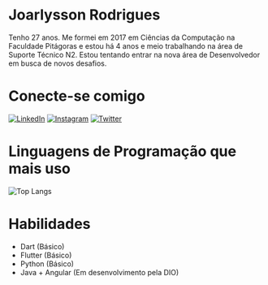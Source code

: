 # Joarlysson Rodrigues

Tenho 27 anos. Me formei em 2017 em Ciências da Computação na Faculdade Pitágoras e estou há 4 anos e meio trabalhando na área de Suporte Técnico N2. Estou tentando entrar na nova área de Desenvolvedor em busca de novos desafios.

# Conecte-se comigo
[![LinkedIn](https://img.shields.io/badge/LinkedIn-000?style=for-the-badge&logo=linkedin&logoColor=0E76A8)](https://www.linkedin.com/in/joarlysson-rodrigues//)
[![Instagram](https://img.shields.io/badge/Instagram-000?style=for-the-badge&logo=instagram)](https://www.instagram.com/jrgrangeiro2023/)
[![Twitter](https://img.shields.io/badge/Twitter-000?style=for-the-badge&logo=twitter)](https://twitter.com/joarlysson)

# Linguagens de Programação que mais uso
![Top Langs](https://github-readme-stats-git-masterrstaa-rickstaa.vercel.app/api/top-langs/?username=joarlyssonrod&bg_color=000&border_color=30A3DC&title_color=E94D5F&text_color=FFF)


# Habilidades
* Dart (Básico)
* Flutter (Básico)
* Python (Básico)
* Java + Angular (Em desenvolvimento pela DIO)